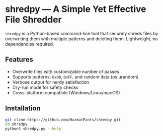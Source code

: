  # shredpy — A Simple Yet Effective File Shredder

`shredpy` is a Python-based command-line tool that securely shreds files by overwriting them with multiple patterns and deleting them. Lightweight, no dependencies required.
## Features
- Overwrite files with customizable number of passes
- Supports patterns: `0x00`, `0xFF`, and random data (os.urandom)
- Verbose output for nerdy satisfaction
- Dry-run mode for safety checks
- Cross-platform compatible (Windows/Linux/macOS)

## Installation

```bash
git clone https://github.com/HazmatPants/shredpy.git
cd shredpy
python3 shredpy.py --help
```
